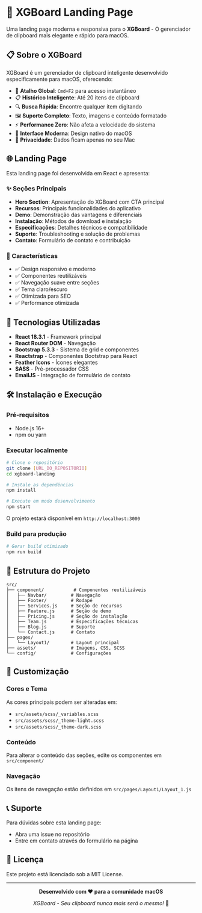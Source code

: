 # 🚀 XGBoard Landing Page

Uma landing page moderna e responsiva para o **XGBoard** - O gerenciador de clipboard mais elegante e rápido para macOS.

## 📋 Sobre o XGBoard

XGBoard é um gerenciador de clipboard inteligente desenvolvido especificamente para macOS, oferecendo:

- 🎯 **Atalho Global**: `Cmd+F2` para acesso instantâneo
- 📋 **Histórico Inteligente**: Até 20 itens de clipboard
- 🔍 **Busca Rápida**: Encontre qualquer item digitando
- 🖼️ **Suporte Completo**: Texto, imagens e conteúdo formatado
- ⚡ **Performance Zero**: Não afeta a velocidade do sistema
- 🎨 **Interface Moderna**: Design nativo do macOS
- 🔐 **Privacidade**: Dados ficam apenas no seu Mac

## 🌐 Landing Page

Esta landing page foi desenvolvida em React e apresenta:

### ✨ Seções Principais

- **Hero Section**: Apresentação do XGBoard com CTA principal
- **Recursos**: Principais funcionalidades do aplicativo
- **Demo**: Demonstração das vantagens e diferenciais
- **Instalação**: Métodos de download e instalação
- **Especificações**: Detalhes técnicos e compatibilidade
- **Suporte**: Troubleshooting e solução de problemas
- **Contato**: Formulário de contato e contribuição

### 🎨 Características

- ✅ Design responsivo e moderno
- ✅ Componentes reutilizáveis
- ✅ Navegação suave entre seções
- ✅ Tema claro/escuro
- ✅ Otimizada para SEO
- ✅ Performance otimizada

## 🚀 Tecnologias Utilizadas

- **React 18.3.1** - Framework principal
- **React Router DOM** - Navegação
- **Bootstrap 5.3.3** - Sistema de grid e componentes
- **Reactstrap** - Componentes Bootstrap para React
- **Feather Icons** - Ícones elegantes
- **SASS** - Pré-processador CSS
- **EmailJS** - Integração de formulário de contato

## 🛠️ Instalação e Execução

### Pré-requisitos

- Node.js 16+ 
- npm ou yarn

### Executar localmente

```bash
# Clone o repositório
git clone [URL_DO_REPOSITORIO]
cd xgboard-landing

# Instale as dependências
npm install

# Execute em modo desenvolvimento
npm start
```

O projeto estará disponível em `http://localhost:3000`

### Build para produção

```bash
# Gerar build otimizado
npm run build
```

## 📁 Estrutura do Projeto

```
src/
├── component/           # Componentes reutilizáveis
│   ├── Navbar/         # Navegação
│   ├── Footer/         # Rodapé
│   ├── Services.js     # Seção de recursos
│   ├── Feature.js      # Seção de demo
│   ├── Pricing.js      # Seção de instalação
│   ├── Team.js         # Especificações técnicas
│   ├── Blog.js         # Suporte
│   └── Contact.js      # Contato
├── pages/
│   └── Layout1/        # Layout principal
├── assets/             # Imagens, CSS, SCSS
└── config/             # Configurações
```

## 🎯 Customização

### Cores e Tema

As cores principais podem ser alteradas em:
- `src/assets/scss/_variables.scss`
- `src/assets/scss/_theme-light.scss`
- `src/assets/scss/_theme-dark.scss`

### Conteúdo

Para alterar o conteúdo das seções, edite os componentes em `src/component/`

### Navegação

Os itens de navegação estão definidos em `src/pages/Layout1/Layout_1.js`

## 📞 Suporte

Para dúvidas sobre esta landing page:

- Abra uma issue no repositório
- Entre em contato através do formulário na página

## 📄 Licença

Este projeto está licenciado sob a MIT License.

---

<div align="center">

**Desenvolvido com ❤️ para a comunidade macOS**

*XGBoard - Seu clipboard nunca mais será o mesmo!* 🚀

</div>
